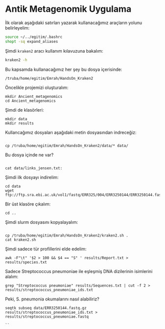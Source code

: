 # Antik Metagenomik Uygulama

İlk olarak aşağıdaki satırları yazarak kullanacağımız araçların yolunu belirleyelim:

```bash
source ~/../egitim/.bashrc
shopt -sq expand_aliases
```

Şimdi `kraken2` aracı kullanım kılavuzuna bakalım:


```bash
kraken2 -h

```

Bu kapsamda kullanacağımız her şey bu dosya içerisinde:

```
/truba/home/egitim/Emrah/HandsOn_Kraken2
```

Öncelikle projemizi oluşturalım:

```
mkdir Ancient_metagenomics
cd Ancient_metagenomics
```

Şimdi de klasörleri:

```
mkdir data
mkdir results
```

Kullancağımız dosyaları aşağıdaki metin dosyasından indreceğiz:

```

cp /truba/home/egitim/Emrah/HandsOn_Kraken2/data/* data/
```

Bu dosya içinde ne var?

```

cat data/links_jensen.txt:
```

Şimdi ilk dosyayı indirelim:


```
cd data
wget ftp://ftp.sra.ebi.ac.uk/vol1/fastq/ERR325/004/ERR3250144/ERR3250144.fastq.gz
```

Bir üst klasöre çıkalım:

```
cd ..
```

Şimdi slurm dosyasını kopyalayalım:

```

cp /truba/home/egitim/Emrah/HandsOn_Kraken2/kraken2.sh .
cat kraken2.sh
```

Şimdi sadece tür profillerini elde edelim:


```
awk -F"\t" '$2 > 100 && $4 == "S" ' results/Report.txt > results/species.txt
```

Sadece Streptococcus pneumoniae ile eşleşmiş DNA dizilerinin isimlerini alalım:


```
grep "Streptococcus pneumoniae" results/Sequences.txt | cut -f 2 > results/streptococcus_pneumoniae_ids.txt
```

Peki, S. pneumonia okumalarını nasıl alabiliriz?

```
seqtk subseq data/ERR3250144.fastq.gz results/streptococcus_pneumoniae_ids.txt > results/streptococcus_pneumoniae.fastq

``

